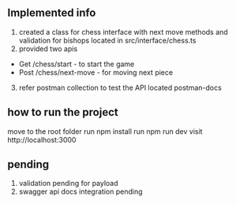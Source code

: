 ## Implemented info
1. created a class for chess interface with next move methods and validation for bishops located in src/interface/chess.ts
2. provided two apis 

- Get   /chess/start     - to start the game 
- Post  /chess/next-move - for moving next piece 

3. refer postman collection to test the API located postman-docs

## how to run the project 

 move to the root folder 
 run npm install
 run npm run dev 
 visit http://localhost:3000


## pending 
1. validation pending for payload
2. swagger api docs integration pending 
